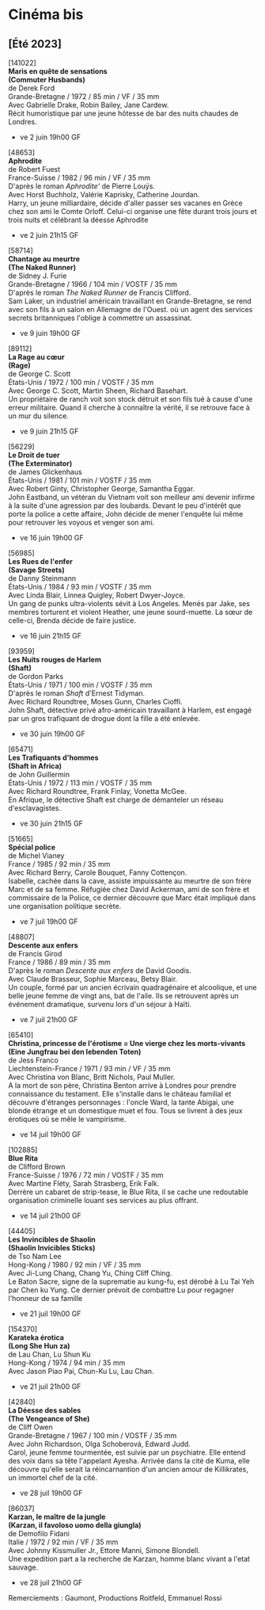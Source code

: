 # Cinéma bis

## [Été 2023]

[141022]  
**Maris en quête de sensations**  
**(Commuter Husbands)**  
de Derek Ford  
Grande-Bretagne / 1972 / 85 min / VF / 35 mm  
Avec Gabrielle Drake, Robin Bailey, Jane Cardew.  
Récit humoristique par une jeune hôtesse de bar des nuits chaudes de Londres.

- ve 2 juin 19h00 GF

[48653]  
**Aphrodite**  
de Robert Fuest  
France-Suisse / 1982 / 96 min / VF / 35 mm  
D'après le roman _Aphrodite'_ de Pierre Louÿs.  
Avec Horst Buchholz, Valérie Kaprisky, Catherine Jourdan.  
Harry, un jeune milliardaire, décide d'aller passer ses vacanes en Grèce chez son ami le Comte Orloff. Celui-ci organise une fête durant trois jours et trois nuits et célébrant la déesse Aphrodite

- ve 2 juin 21h15 GF

[58714]  
**Chantage au meurtre**  
**(The Naked Runner)**  
de Sidney J. Furie  
Grande-Bretagne / 1966 / 104 min / VOSTF / 35 mm  
D'après le roman _The Naked Runner_ de Francis Clifford.  
Sam Laker, un industriel américain travaillant en Grande-Bretagne, se rend avec son fils à un salon en Allemagne de l'Ouest. où un agent des services secrets britanniques l'oblige à commettre un assassinat.

- ve 9 juin 19h00 GF

[89112]  
**La Rage au cœur**  
**(Rage)**  
de George C. Scott  
États-Unis / 1972 / 100 min / VOSTF / 35 mm  
Avec George C. Scott, Martin Sheen, Richard Basehart.  
Un propriétaire de ranch voit son stock détruit et son fils tué à cause d'une erreur militaire. Quand il cherche à connaître la vérité, il se retrouve face à un mur du silence.

- ve 9 juin 21h15 GF

[56229]  
**Le Droit de tuer**  
**(The Exterminator)**  
de James Glickenhaus  
États-Unis / 1981 / 101 min / VOSTF / 35 mm  
Avec Robert Ginty, Christopher George, Samantha Eggar.  
John Eastband, un vétéran du Vietnam voit son meilleur ami devenir infirme à la suite d'une agression par des loubards. Devant le peu d'intérêt que porte la police a cette affaire, John décide de mener l'enquête lui même pour retrouver les voyous et venger son ami.

- ve 16 juin 19h00 GF

[56985]  
**Les Rues de l'enfer**  
**(Savage Streets)**  
de Danny Steinmann  
États-Unis / 1984 / 93 min / VOSTF / 35 mm  
Avec Linda Blair, Linnea Quigley, Robert Dwyer-Joyce.  
Un gang de punks ultra-violents sévit à Los Angeles. Menés par Jake, ses membres torturent et violent Heather, une jeune sourd-muette. La sœur de celle-ci, Brenda décide de faire justice.

- ve 16 juin 21h15 GF

[93959]  
**Les Nuits rouges de Harlem**  
**(Shaft)**  
de Gordon Parks  
États-Unis / 1971 / 100 min / VOSTF / 35 mm  
D'après le roman _Shaft_ d'Ernest Tidyman.  
Avec Richard Roundtree, Moses Gunn, Charles Cioffi.  
John Shaft, détective privé afro-américain travaillant à Harlem, est engagé par un gros trafiquant de drogue dont la fille a été enlevée.

- ve 30 juin 19h00 GF

[65471]  
**Les Trafiquants d'hommes**  
**(Shaft in Africa)**  
de John Guillermin  
États-Unis / 1972 / 113 min / VOSTF / 35 mm  
Avec Richard Roundtree, Frank Finlay, Vonetta McGee.  
En Afrique, le détective Shaft est charge de démanteler un réseau d'esclavagistes.

- ve 30 juin 21h15 GF

[51665]  
**Spécial police**  
de Michel Vianey  
France / 1985 / 92 min / 35 mm  
Avec Richard Berry, Carole Bouquet, Fanny Cottençon.  
Isabelle, cachée dans la cave, assiste impuissante au meurtre de son frère Marc et de sa femme. Réfugiée chez David Ackerman, ami de son frère et commissaire de la Police, ce dernier découvre que Marc était impliqué dans une organisation politique secrète.

- ve 7 juil 19h00 GF

[48807]  
**Descente aux enfers**  
de Francis Girod  
France / 1986 / 89 min / 35 mm  
D'après le roman _Descente aux enfers_ de David Goodis.  
Avec Claude Brasseur, Sophie Marceau, Betsy Blair.  
Un couple, formé par un ancien écrivain quadragénaire et alcoolique, et une belle jeune femme de vingt ans, bat de l'aile. Ils se retrouvent après un événement dramatique, survenu lors d'un séjour à Haïti.

- ve 7 juil 21h00 GF

[65410]  
**Christina, princesse de l'érotisme = Une vierge chez les morts-vivants**  
**(Eine Jungfrau bei den lebenden Toten)**  
de Jess Franco  
Liechtenstein-France / 1971 / 93 min / VF / 35 mm  
Avec Christina von Blanc, Britt Nichols, Paul Muller.  
A la mort de son père, Christina Benton arrive à Londres pour prendre connaissance du testament. Elle s'installe dans le château familial et découvre d'étranges personnages : l'oncle Ward, la tante Abigai, une blonde étrange et un domestique muet et fou. Tous se livrent à des jeux érotiques où se mêle le vampirisme.

- ve 14 juil 19h00 GF

[102885]  
**Blue Rita**  
de Clifford Brown  
France-Suisse / 1976 / 72 min / VOSTF / 35 mm  
Avec Martine Fléty, Sarah Strasberg, Erik Falk.  
Derrère un cabaret de strip-tease, le Blue Rita, il se cache une redoutable organisation criminelle louant ses services au plus offrant.

- ve 14 juil 21h00 GF

[44405]  
**Les Invincibles de Shaolin**  
**(Shaolin Invicibles Sticks)**  
de Tso Nam Lee  
Hong-Kong / 1980 / 92 min / VF / 35 mm  
Avec Ji-Lung Chang, Chang Yu, Ching Cliff Ching.  
Le Baton Sacre, signe de la suprematie au kung-fu, est dérobé à Lu Tai Yeh par Chen ku Yung. Ce dernier prévoit de combattre Lu pour regagner l'honneur de sa famille

- ve 21 juil 19h00 GF

[154370]  
**Karateka érotica**  
**(Long She Hun za)**  
de Lau Chan, Lu Shun Ku  
Hong-Kong / 1974 / 94 min / 35 mm  
Avec Jason Piao Pai, Chun-Ku Lu, Lau Chan.

- ve 21 juil 21h00 GF

[42840]  
**La Déesse des sables**  
**(The Vengeance of She)**  
de Cliff Owen  
Grande-Bretagne / 1967 / 100 min / VOSTF / 35 mm  
Avec John Richardson, Olga Schoberová, Edward Judd.  
Carol, jeune femme tourmentée, est suivie par un psychiatre. Elle entend des voix dans sa tête l'appelant Ayesha. Arrivée dans la cité de Kuma, elle découvre qu'elle serait la réincarnantion d'un ancien amour de Killikrates, un immortel chef de la cité.

- ve 28 juil 19h00 GF

[86037]  
**Karzan, le maître de la jungle**  
**(Karzan, il favoloso uomo della giungla)**  
de Demofilo Fidani  
Italie / 1972 / 92 min / VF / 35 mm  
Avec Johnny Kissmuller Jr., Ettore Manni, Simone Blondell.  
Une expedition part a la recherche de Karzan, homme blanc vivant a l'etat sauvage.

- ve 28 juil 21h00 GF

Remerciements : Gaumont, Productions Roitfeld, Emmanuel Rossi